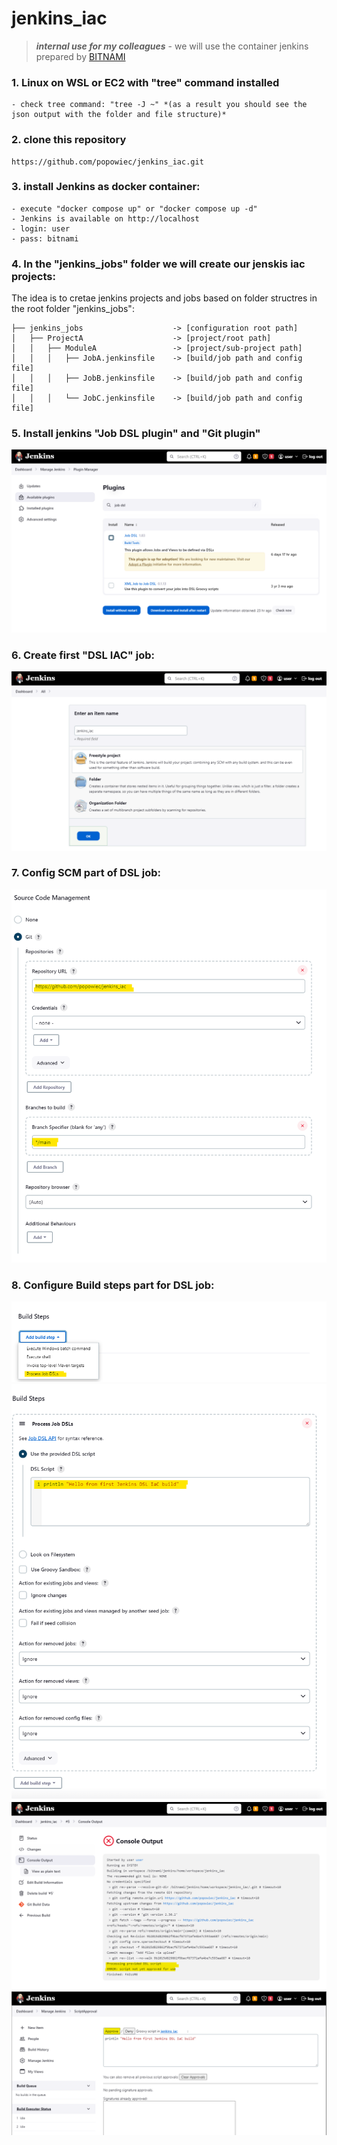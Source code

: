 # jenkins_iac

> ***internal use for my colleagues*** -
> we will use the container jenkins prepared by [BITNAMI](https://bitnami.com/stack/jenkins/containers)



 ### 1. Linux on WSL or EC2 with "tree" command installed
    - check tree command: "tree -J ~" *(as a result you should see the json output with the folder and file structure)*
 ### 2. clone this repository
 ```
 https://github.com/popowiec/jenkins_iac.git
 ```
 ### 3. install Jenkins as docker container:
    - execute "docker compose up" or "docker compose up -d"
    - Jenkins is available on http://localhost
    - login: user
    - pass: bitnami
 ### 4. In the "jenkins_jobs" folder we will create our jenskis iac projects:
 
 The idea is to cretae jenkins projects and jobs based on folder structres in the root folder "jenkins_jobs":
 
```
├── jenkins_jobs                    -> [configuration root path]
│   ├── ProjectA                    -> [project/root path]
│   │   ├── ModuleA                 -> [project/sub-project path]
│   │   │   ├── JobA.jenkinsfile    -> [build/job path and config file]
│   │   │   ├── JobB.jenkinsfile    -> [build/job path and config file]
│   │   │   └── JobC.jenkinsfile    -> [build/job path and config file] 
```

### 5. Install jenkins "Job DSL plugin" and "Git plugin" 

![](img/job_dsl_plugin_install.png)

### 6. Create first "DSL IAC" job:

![](img/job_dsl_create_iac_job.png)

### 7. Config SCM part of DSL job:

![](img/job_dsl_scm_config.png)

### 8. Configure Build steps part for DSL job:

![](img/job_dsl_build_steps_1.png)
![](img/job_dsl_build_steps_2.png)
![](img/job_dsl_build_steps_3.png)
![](img/job_dsl_build_steps_4.png)


